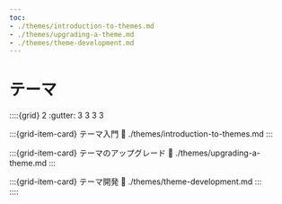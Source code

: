 ```yaml
---
toc:
- ./themes/introduction-to-themes.md
- ./themes/upgrading-a-theme.md
- ./themes/theme-development.md
---
```

# テーマ

::::{grid} 2
:gutter: 3 3 3 3

:::{grid-item-card} テーマ入門
:link: ./themes/introduction-to-themes.md
:::

:::{grid-item-card} テーマのアップグレード
:link: ./themes/upgrading-a-theme.md
:::

:::{grid-item-card} テーマ開発
:link: ./themes/theme-development.md
:::  
::::
